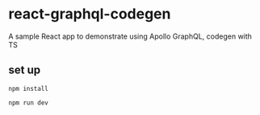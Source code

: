# react-graphql-codegen
A sample React app to demonstrate using Apollo GraphQL, codegen with TS

## set up
`npm install`

`npm run dev`
